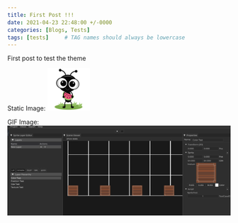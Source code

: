 ```yaml
---
title: First Post !!!
date: 2021-04-23 22:48:00 +/-0000
categories: [Blogs, Tests]
tags: [tests]     # TAG names should always be lowercase
---
```


First post to test the theme

Static Image:
![alt text](/assets/img/favicons/favicon-96x96.png)

GIF Image:
![alt text](/assets/gifs/spriteComponentTests1.gif)